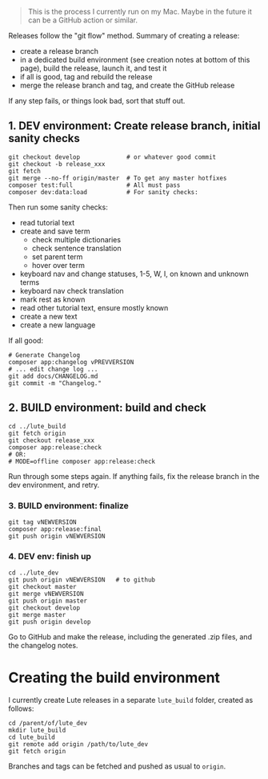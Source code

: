 > This is the process I currently run on my Mac.  Maybe in the future it can be a GitHub action or similar.

Releases follow the "git flow" method.  Summary of creating a release:

* create a release branch
* in a dedicated build environment (see creation notes at bottom of this page), build the release, launch it, and test it
* if all is good, tag and rebuild the release
* merge the release branch and tag, and create the GitHub release

If any step fails, or things look bad, sort that stuff out.

## 1. DEV environment: Create release branch, initial sanity checks

```
git checkout develop             # or whatever good commit
git checkout -b release_xxx
git fetch
git merge --no-ff origin/master  # To get any master hotfixes
composer test:full               # All must pass
composer dev:data:load           # For sanity checks:
```

Then run some sanity checks:

* read tutorial text
* create and save term
  * check multiple dictionaries
  * check sentence translation
  * set parent term
  * hover over term
* keyboard nav and change statuses, 1-5, W, I, on known and unknown terms
* keyboard nav check translation
* mark rest as known
* read other tutorial text, ensure mostly known
* create a new text
* create a new language

If all good:

```
# Generate Changelog
composer app:changelog vPREVVERSION
# ... edit change log ...
git add docs/CHANGELOG.md
git commit -m "Changelog."
```

## 2. BUILD environment: build and check

```
cd ../lute_build
git fetch origin
git checkout release_xxx
composer app:release:check
# OR:
# MODE=offline composer app:release:check
```

Run through some steps again.  If anything fails, fix the release branch in the dev environment, and retry.

### 3. BUILD environment: finalize

```
git tag vNEWVERSION
composer app:release:final
git push origin vNEWVERSION
```

### 4. DEV env: finish up

```
cd ../lute_dev
git push origin vNEWVERSION   # to github
git checkout master
git merge vNEWVERSION
git push origin master
git checkout develop
git merge master
git push origin develop
```

Go to GitHub and make the release, including the generated .zip files, and the changelog notes.


# Creating the build environment

I currently create Lute releases in a separate `lute_build` folder, created as follows:

```
cd /parent/of/lute_dev
mkdir lute_build
cd lute_build
git remote add origin /path/to/lute_dev
git fetch origin
```

Branches and tags can be fetched and pushed as usual to `origin`.
